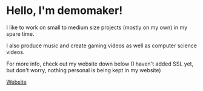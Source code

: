 # Hello, I'm demomaker!
I like to work on small to medium size projects (mostly on my own) in my spare time.

I also produce music and create gaming videos as well as computer science videos.

For more info, check out my website down below (I haven't added SSL yet, but don't worry, nothing personal is being kept in my website)

[Website](https://social.demomaker.net)
